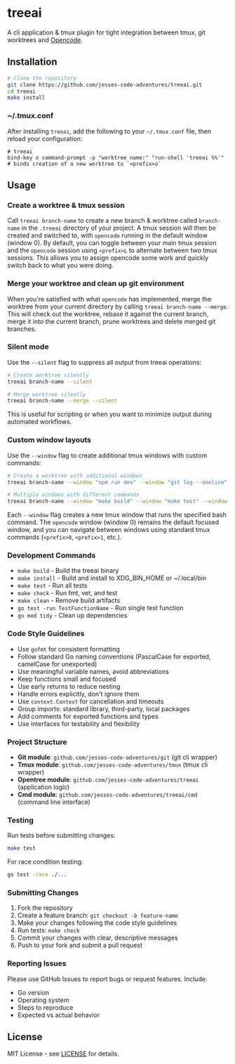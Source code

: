 # treeai

A cli application & tmux plugin for tight integration between tmux, git worktrees and [Opencode](https://github.com/sst/OpenCode).

## Installation

```bash
# Clone the repository
git clone https://github.com/jesses-code-adventures/treeai.git
cd treeai
make install
```

### ~/.tmux.conf

After installing `treeai`, add the following to your `~/.tmux.conf` file, then reload your configuration:

```tmux
# treeai
bind-key o command-prompt -p "worktree name:" "run-shell 'treeai %%'" # binds creation of a new worktree to `<prefix>o`
```

## Usage

### Create a worktree & tmux session

Call `treeai branch-name` to create a new branch & worktree called `branch-name` in the `.treeai` directory of your project. A tmux session will then be created and switched to, with `opencode` running in the default window (window 0). By default, you can toggle between your main tmux session and the `opencode` session using `<prefix>L` to alternate between two tmux sessions. This allows you to assign opencode some work and quickly switch back to what you were doing.

### Merge your worktree and clean up git environment

When you're satisfied with what `opencode` has implemented, merge the worktree from your current directory by calling `treeai branch-name --merge`. This will check out the worktree, rebase it against the current branch, merge it into the current branch, prune worktrees and delete merged git branches.

### Silent mode

Use the `--silent` flag to suppress all output from treeai operations:

```bash
# Create worktree silently
treeai branch-name --silent

# Merge worktree silently
treeai branch-name --merge --silent
```

This is useful for scripting or when you want to minimize output during automated workflows.

### Custom window layouts

Use the `--window` flag to create additional tmux windows with custom commands:

```bash
# Create a worktree with additional windows
treeai branch-name --window "npm run dev" --window "git log --oneline"

# Multiple windows with different commands
treeai branch-name --window "make build" --window "make test" --window "htop"
```

Each `--window` flag creates a new tmux window that runs the specified bash command. The `opencode` window (window 0) remains the default focused window, and you can navigate between windows using standard tmux commands (`<prefix>0`, `<prefix>1`, etc.).

### Development Commands

- `make build` - Build the treeai binary
- `make install` - Build and install to XDG_BIN_HOME or ~/.local/bin
- `make test` - Run all tests
- `make check` - Run fmt, vet, and test
- `make clean` - Remove build artifacts
- `go test -run TestFunctionName` - Run single test function
- `go mod tidy` - Clean up dependencies

### Code Style Guidelines

- Use `gofmt` for consistent formatting
- Follow standard Go naming conventions (PascalCase for exported, camelCase for unexported)
- Use meaningful variable names, avoid abbreviations
- Keep functions small and focused
- Use early returns to reduce nesting
- Handle errors explicitly, don't ignore them
- Use `context.Context` for cancellation and timeouts
- Group imports: standard library, third-party, local packages
- Add comments for exported functions and types
- Use interfaces for testability and flexibility

### Project Structure

- **Git module**: `github.com/jesses-code-adventures/git` (git cli wrapper)
- **Tmux module**: `github.com/jesses-code-adventures/tmux` (tmux cli wrapper)
- **Opentree module**: `github.com/jesses-code-adventures/treeai` (application logic)
- **Cmd module**: `github.com/jesses-code-adventures/treeai/cmd` (command line interface)

### Testing

Run tests before submitting changes:

```bash
make test
```

For race condition testing:
```bash
go test -race ./...
```

### Submitting Changes

1. Fork the repository
2. Create a feature branch: `git checkout -b feature-name`
3. Make your changes following the code style guidelines
4. Run tests: `make check`
5. Commit your changes with clear, descriptive messages
6. Push to your fork and submit a pull request

### Reporting Issues

Please use GitHub Issues to report bugs or request features. Include:
- Go version
- Operating system
- Steps to reproduce
- Expected vs actual behavior

## License

MIT License - see [LICENSE](LICENSE) for details.
